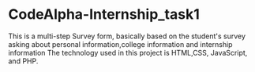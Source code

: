 # CodeAlpha-Internship_task1
This is a multi-step Survey form, basically based on the student's survey asking about personal information,college information and internship information
The technology used in this project is HTML,CSS, JavaScript, and PHP.
